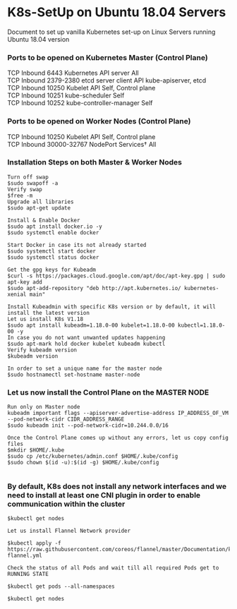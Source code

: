 # K8s-SetUp on Ubuntu 18.04 Servers

Document to set up vanilla Kubernetes set-up on Linux Servers running Ubuntu 18.04 version

### Ports to be opened on Kubernetes Master (Control Plane)

TCP	Inbound	6443	Kubernetes API server	All<br />
TCP	Inbound	2379-2380	etcd server client API	kube-apiserver, etcd<br />
TCP	Inbound	10250	Kubelet API	Self, Control plane<br />
TCP	Inbound	10251	kube-scheduler	Self<br />
TCP	Inbound	10252	kube-controller-manager	Self<br />

### Ports to be opened on Worker Nodes (Control Plane)

TCP	Inbound	10250	Kubelet API	Self, Control plane<br />
TCP	Inbound	30000-32767	NodePort Services†	All<br />

### Installation Steps on both Master & Worker Nodes

```
Turn off swap
$sudo swapoff -a
Verify swap
$free -m
Upgrade all libraries
$sudo apt-get update 

Install & Enable Docker
$sudo apt install docker.io -y
$sudo systemctl enable docker

Start Docker in case its not already started
$sudo systemctl start docker
$sudo systemctl status docker

Get the gpg keys for Kubeadm
$curl -s https://packages.cloud.google.com/apt/doc/apt-key.gpg | sudo apt-key add
$sudo apt-add-repository "deb http://apt.kubernetes.io/ kubernetes-xenial main"

Install Kubeadmin with specific K8s version or by default, it will install the latest version
Let us install K8s V1.18
$sudo apt install kubeadm=1.18.0-00 kubelet=1.18.0-00 kubectl=1.18.0-00 -y
In case you do not want unwanted updates happening
$sudo apt-mark hold docker kubelet kubeadm kubectl
Verify kubeadm version
$kubeadm version

In order to set a unique name for the master node
$sudo hostnamectl set-hostname master-node

```
  

### Let us now install the Control Plane on the MASTER NODE

```
Run only on Master node
kubeadm important flags --apiserver-advertise-address IP_ADDRESS_OF_VM --pod-network-cidr CIDR_ADDRESS_RANGE
$sudo kubeadm init --pod-network-cidr=10.244.0.0/16

Once the Control Plane comes up without any errors, let us copy config files
$mkdir $HOME/.kube
$sudo cp /etc/kubernetes/admin.conf $HOME/.kube/config
$sudo chown $(id -u):$(id -g) $HOME/.kube/config
  
```

### By default, K8s does not install any network interfaces and we need to install at least one CNI plugin in order to enable communication within the cluster

```
$kubectl get nodes

Let us install Flannel Network provider

$kubectl apply -f https://raw.githubusercontent.com/coreos/flannel/master/Documentation/kube-flannel.yml

Check the status of all Pods and wait till all required Pods get to RUNNING STATE

$kubectl get pods --all-namespaces

$kubectl get nodes

```

